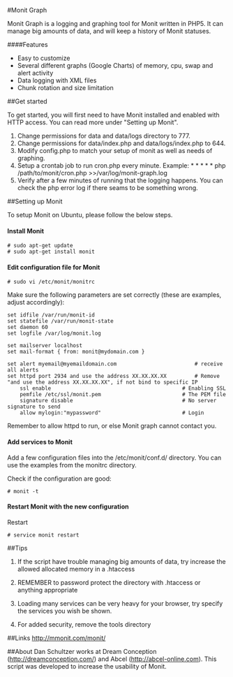 #Monit Graph

Monit Graph is a logging and graphing tool for Monit written in PHP5. It can manage big amounts of data, and will keep a history of Monit statuses.

####Features
* Easy to customize
* Several different graphs (Google Charts) of memory, cpu, swap and alert activity
* Data logging with XML files
* Chunk rotation and size limitation


##Get started

To get started, you will first need to have Monit installed and enabled with HTTP access. You can read more under "Setting up Monit".

1. Change permissions for data and data/logs directory to 777.
2. Change permissions for data/index.php and data/logs/index.php to 644.
3. Modify config.php to match your setup of monit as well as needs of graphing.
4. Setup a crontab job to run cron.php every minute. Example:
    \* * * * * php /path/to/monit/cron.php >>/var/log/monit-graph.log
5. Verify after a few minutes of running that the logging happens. You can check the php error log if there seams to be something wrong.


##Setting up Monit

To setup Monit on Ubuntu, please follow the below steps.

#### Install Monit

    # sudo apt-get update
    # sudo apt-get install monit

#### Edit configuration file for Monit

    # sudo vi /etc/monit/monitrc

Make sure the following parameters are set correctly (these are examples, adjust accordingly):

    set idfile /var/run/monit-id
    set statefile /var/run/monit-state
    set daemon 60
    set logfile /var/log/monit.log

    set mailserver localhost
    set mail-format { from: monit@mydomain.com }

    set alert myemail@myemaildomain.com							# receive all alerts
    set httpd port 2934 and use the address XX.XX.XX.XX			# Remove "and use the address XX.XX.XX.XX", if not bind to specific IP
    	ssl enable											# Enabling SSL
    	pemfile /etc/ssl/monit.pem							# The PEM file
    	signature disable									# No server signature to send
    	allow mylogin:"mypassword"							# Login

Remember to allow httpd to run, or else Monit graph cannot contact you.

#### Add services to Monit

Add a few configuration files into the /etc/monit/conf.d/ directory. You can use the examples from the monitrc directory.

Check if the configuration are good:

    # monit -t

#### Restart Monit with the new configuration

Restart

    # service monit restart


##Tips

1. If the script have trouble managing big amounts of data, try increase the allowed allocated memory in a .htaccess

2. REMEMBER to password protect the directory with .htaccess or anything appropriate

3. Loading many services can be very heavy for your browser, try specify the services you wish be shown.

4. For added security, remove the tools directory

##Links
http://mmonit.com/monit/


##About
Dan Schultzer works at Dream Conception (http://dreamconception.com/) and Abcel (http://abcel-online.com). This script was developed to increase the usability of Monit.